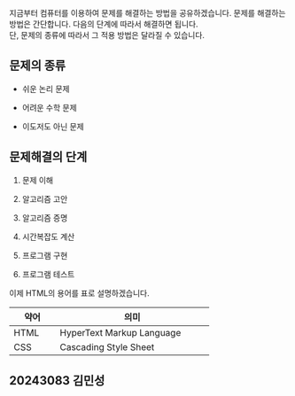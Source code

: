 지금부터 컴퓨터를 이용하여 문제를 해결하는 방법을 공유하겠습니다. 문제를 해결하는 방법은 간단합니다. 다음의 단계에 따라서 해결하면 됩니다.  
단, 문제의 종류에 따라서 그 적용 방법은 달라질 수 있습니다.

## 문제의 종류

- 쉬운 논리 문제

- 어려운 수학 문제

- 이도저도 아닌 문제

## 문제해결의 단계

1. 문제 이해

2. 알고리즘 고안

3. 알고리즘 증명

4. 시간복잡도 계산

5. 프로그램 구현

6. 프로그램 테스트

이제 HTML의 용어를 표로 설명하겠습니다.

| 약어  | 의미                       |
|-------|----------------------------|
| HTML&nbsp;&nbsp;&nbsp;&nbsp;&nbsp;  | HyperText Markup Language&nbsp;&nbsp;&nbsp;&nbsp;&nbsp;&nbsp;&nbsp;&nbsp;&nbsp;&nbsp;  |
| CSS   | Cascading Style Sheet      |

## 20243083 김민성
